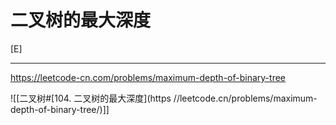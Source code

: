 # 二叉树的最大深度

[E]

---
https://leetcode-cn.com/problems/maximum-depth-of-binary-tree

![[二叉树#[104. 二叉树的最大深度](https //leetcode.cn/problems/maximum-depth-of-binary-tree/)]]
